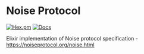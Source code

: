 # Noise Protocol

[![Hex.pm](https://img.shields.io/hexpm/v/noise_protocol.svg?style=flat&color=blue)](https://hex.pm/packages/noise_protocol)
[![Docs](https://img.shields.io/badge/api-docs-green.svg?style=flat)](https://hexdocs.pm/noise_protocol)

Elixir implementation of Noise protocol specification - <https://noiseprotocol.org/noise.html>
